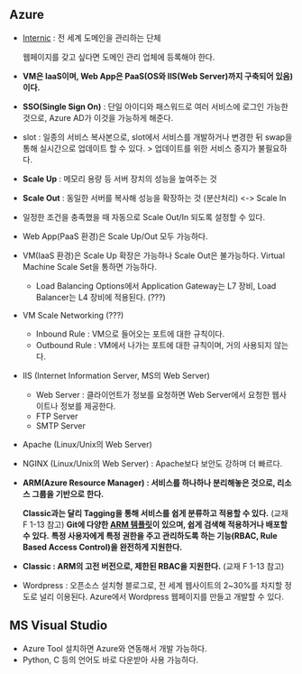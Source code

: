 ## Azure

* [Internic](www.internic.org) : 전 세계 도메인을 관리하는 단체

  웹페이지를 갖고 싶다면 도메인 관리 업체에 등록해야 한다.

* **VM은 IaaS이며, Web App은 PaaS(OS와 IIS(Web Server)까지 구축되어 있음)이다.**

* **SSO(Single Sign On)** : 단일 아이디와 패스워드로 여러 서비스에 로그인 가능한 것으로, Azure AD가 이것을 가능하게 해준다.

* slot : 일종의 서비스 복사본으로, slot에서 서비스를 개발하거나 변경한 뒤 swap을 통해 실시간으로 업데이트 할 수 있다. > 업데이트를 위한 서비스 중지가 불필요하다.

* **Scale Up** : 메모리 용량 등 서버 장치의 성능을 높여주는 것 

* **Scale Out** : 동일한 서버를 복사해 성능을 확장하는 것 (분산처리) <-> Scale In

* 일정한 조건을 충족했을 때 자동으로 Scale Out/In 되도록 설정할 수 있다.

* Web App(PaaS 환경)은 Scale Up/Out 모두 가능하다.

* VM(IaaS 환경)은 Scale Up 확장은 가능하나 Scale Out은 불가능하다.
  Virtual Machine Scale Set을 통하면 가능하다.

  * Load Balancing Options에서 Application Gateway는 L7 장비, Load Balancer는 L4 장비에 적용된다. (???)

* VM Scale Networking (???)

  * Inbound Rule : VM으로 들어오는 포트에 대한 규칙이다.
  * Outbound Rule : VM에서 나가는 포트에 대한 규칙이며, 거의 사용되지 않는다.

* IIS (Internet Information Server, MS의 Web Server)

  * Web Server : 클라이언트가 정보를 요청하면 Web Server에서 요청한 웹사이트나 정보를 제공한다.
  * FTP Server
  * SMTP Server

* Apache (Linux/Unix의 Web Server)

* NGINX (Linux/Unix의 Web Server) : Apache보다 보안도 강하며 더 빠르다.

* **ARM(Azure Resource Manager) : 서비스를 하나하나 분리해놓은 것으로, 리소스 그룹을 기반으로 한다.**

  **Classic과는 달리 Tagging을 통해 서비스를 쉽게 분류하고 적용할 수 있다.** (교재 F 1-13 참고)
  **Git에 다양한 [ARM 템플릿](https://github.com/Azure/azure-quickstart-templates/tree/master/)이 있으며, 쉽게 검색해 적용하거나 배포할 수 있다.**
  **특정 사용자에게 특정 권한을 주고 관리하도록 하는 기능(RBAC, Rule Based Access Control)을  완전하게 지원한다.** 

* **Classic : ARM의 고전 버전으로, 제한된 RBAC을 지원한다.** (교재 F 1-13 참고)

* Wordpress : 오픈소스 설치형 블로그로, 전 세계 웹사이트의 2~30%를 차지할 정도로 널리 이용된다.
  Azure에서 Wordpress 웹페이지를 만들고 개발할 수 있다.



## MS Visual Studio

* Azure Tool 설치하면 Azure와 연동해서  개발 가능하다.
* Python, C 등의 언어도 바로 다운받아 사용 가능하다.
